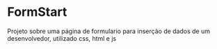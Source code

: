 # FormStart
Projeto sobre uma página de formulario para inserção de dados de um desenvolvedor, utilizado css, html e js
